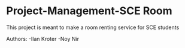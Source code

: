 # Project-Management-SCE Room

This project is meant to make a room renting service for SCE students


Authors:
  -Ilan Kroter
  -Noy Nir
